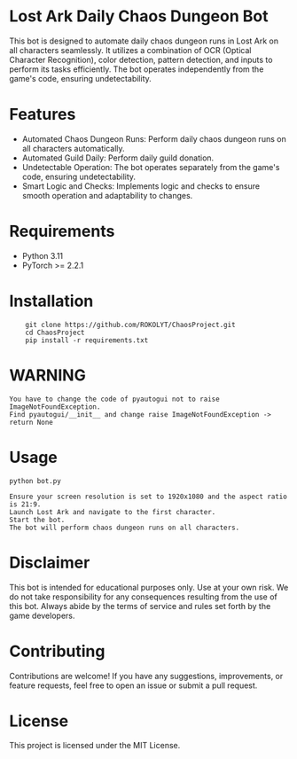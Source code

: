 # Lost Ark Daily Chaos Dungeon Bot

This bot is designed to automate daily chaos dungeon runs in Lost Ark on all characters seamlessly. It utilizes a combination of OCR (Optical Character Recognition), color detection, pattern detection, and inputs to perform its tasks efficiently. The bot operates independently from the game's code, ensuring undetectability.
# Features

+ Automated Chaos Dungeon Runs: Perform daily chaos dungeon runs on all characters automatically.
+ Automated Guild Daily: Perform daily guild donation.
+ Undetectable Operation: The bot operates separately from the game's code, ensuring undetectability.
+ Smart Logic and Checks: Implements logic and checks to ensure smooth operation and adaptability to changes.

# Requirements

+ Python 3.11
+ PyTorch >= 2.2.1

# Installation

```
    git clone https://github.com/ROKOLYT/ChaosProject.git
    cd ChaosProject
    pip install -r requirements.txt
```

# WARNING
    You have to change the code of pyautogui not to raise ImageNotFoundException.
    Find pyautogui/__init__ and change raise ImageNotFoundException -> return None
    
# Usage
```
python bot.py
```
    Ensure your screen resolution is set to 1920x1080 and the aspect ratio is 21:9.
    Launch Lost Ark and navigate to the first character.
    Start the bot.
    The bot will perform chaos dungeon runs on all characters.

# Disclaimer

This bot is intended for educational purposes only. Use at your own risk. We do not take responsibility for any consequences resulting from the use of this bot. Always abide by the terms of service and rules set forth by the game developers.
# Contributing

Contributions are welcome! If you have any suggestions, improvements, or feature requests, feel free to open an issue or submit a pull request.
# License

This project is licensed under the MIT License.